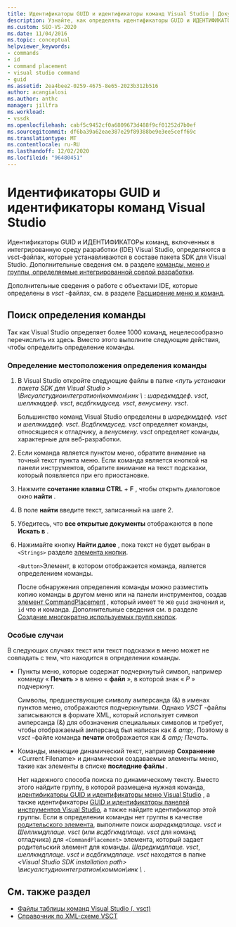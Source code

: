 ```yaml
---
title: Идентификаторы GUID и идентификаторы команд Visual Studio | Документация Майкрософт
description: Узнайте, как определять идентификаторы GUID и ИДЕНТИФИКАТОРы команд, входящих в интегрированную среду разработки (IDE) Visual Studio.
ms.custom: SEO-VS-2020
ms.date: 11/04/2016
ms.topic: conceptual
helpviewer_keywords:
- commands
- id
- command placement
- visual studio command
- guid
ms.assetid: 2ea4bee2-0259-4675-8e65-2023b312b516
author: acangialosi
ms.author: anthc
manager: jillfra
ms.workload:
- vssdk
ms.openlocfilehash: cabf5c9452cf0a6809673d488f9cf01252d7b0ef
ms.sourcegitcommit: df6ba39a62eae387e29f89388be9e3ee5ceff69c
ms.translationtype: MT
ms.contentlocale: ru-RU
ms.lasthandoff: 12/02/2020
ms.locfileid: "96480451"
---
```

# <a name="guids-and-ids-of-visual-studio-commands"></a>Идентификаторы GUID и идентификаторы команд Visual Studio
Идентификаторы GUID и ИДЕНТИФИКАТОРы команд, включенных в интегрированную среду разработки (IDE) Visual Studio, определяются в vsct-файлах, которые устанавливаются в составе пакета SDK для Visual Studio. Дополнительные сведения см. в разделе [команды, меню и группы, определяемые интегрированной средой разработки](../../extensibility/internals/ide-defined-commands-menus-and-groups.md).

 Дополнительные сведения о работе с объектами IDE, которые определены в *vsct* -файлах, см. в разделе [Расширение меню и команд](../../extensibility/extending-menus-and-commands.md).

## <a name="find-a-command-definition"></a>Поиск определения команды
 Так как Visual Studio определяет более 1000 команд, нецелесообразно перечислить их здесь. Вместо этого выполните следующие действия, чтобы определить определение команды.

### <a name="to-locate-a-command-definition"></a>Определение местоположения определения команды

1. В Visual Studio откройте следующие файлы в папке *<путь установки пакета SDK для Visual Studio \> \Висуалстудиоинтегратион\коммон\инк \\* : *шаредкмддеф. vsct*, *шеллкмддеф. vsct*, *всдбгкмдусед. vsct*, *венусмену. vsct*.

    Большинство команд Visual Studio определены в *шаредкмддеф. vsct* и *шеллкмддеф. vsct*. *Всдбгкмдусед. vsct* определяет команды, относящиеся к отладчику, а *венусмену. vsct* определяет команды, характерные для веб-разработки.

2. Если команда является пунктом меню, обратите внимание на точный текст пункта меню. Если команда является кнопкой на панели инструментов, обратите внимание на текст подсказки, который появляется при его приостановке.

3. Нажмите **сочетание клавиш CTRL** + **F** , чтобы открыть диалоговое окно **найти** .

4. В поле **найти** введите текст, записанный на шаге 2.

5. Убедитесь, что **все открытые документы** отображаются в поле **Искать в** .

6. Нажимайте кнопку **Найти далее** , пока текст не будет выбран в `<Strings>` разделе [элемента кнопки](../../extensibility/button-element.md).

    `<Button>`Элемент, в котором отображается команда, является определением команды.

   После обнаружения определения команды можно разместить копию команды в другом меню или на панели инструментов, создав [элемент CommandPlacement](../../extensibility/commandplacement-element.md) , который имеет те же `guid` значения и, `id` что и команда. Дополнительные сведения см. в разделе [Создание многократно используемых групп кнопок](../../extensibility/creating-reusable-groups-of-buttons.md).

### <a name="special-cases"></a>Особые случаи
 В следующих случаях текст или текст подсказки в меню может не совпадать с тем, что находится в определении команды.

- Пункты меню, которые содержат подчеркнутый символ, например команду « **Печать** » в меню « **файл** », в которой знак « *P* » подчеркнут.

     Символы, предшествующие символу амперсанда (&) в именах пунктов меню, отображаются подчеркнутыми. Однако *VSCT* -файлы записываются в формате XML, который использует символ амперсанда (&) для обозначения специальных символов и требует, чтобы отображаемый амперсанд был написан как *&amp; amp;*. Поэтому в *vsct* -файле команда **печати** отображается как *&amp; amp; Печать*.

- Команды, имеющие динамический текст, например **Сохранение** \<Current Filename\> и динамически создаваемые элементы меню, такие как элементы в списке **последние файлы** .

     Нет надежного способа поиска по динамическому тексту. Вместо этого найдите группу, в которой размещена нужная команда, [идентификаторы GUID и идентификаторы меню Visual Studio](../../extensibility/internals/guids-and-ids-of-visual-studio-menus.md) , а также идентификаторы [GUID и идентификаторы панелей инструментов Visual Studio](../../extensibility/internals/guids-and-ids-of-visual-studio-toolbars.md), а также найдите идентификатор этой группы. Если в определении команды нет группы в качестве [родительского элемента](../../extensibility/parent-element.md), выполните поиск *шаредкмдплаце. vsct* и *Шеллкмдплаце. vsct* (или *всдбгкмдплаце. vsct* для команд отладчика) для `<CommandPlacement>` элемента, который задает родительский элемент для команды. *Шаредкмдплаце. vsct*, *шеллкмдплаце. vsct* и *всдбгкмдплаце. vsct* находятся в папке *\<Visual Studio SDK installation path\> \висуалстудиоинтегратион\коммон\инк \\* .

## <a name="see-also"></a>См. также раздел

- [Файлы таблицы команд Visual Studio (. vsct)](../../extensibility/internals/visual-studio-command-table-dot-vsct-files.md)
- [Справочник по XML-схеме VSCT](../../extensibility/vsct-xml-schema-reference.md)
